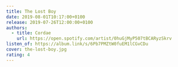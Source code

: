 ```yaml
---
title: The Lost Boy
date: 2019-08-01T10:17:00+0100
release: 2019-07-26T12:00:00+0100
authors:
  - title: Cordae
    url: https://open.spotify.com/artist/0huGjMyP507tBCARyzSkrv
listen_of: https://album.link/s/6Pb7PMZtW0fuEM1lCGvCDu
cover: the-lost-boy.jpg
rating: 4
---
```

